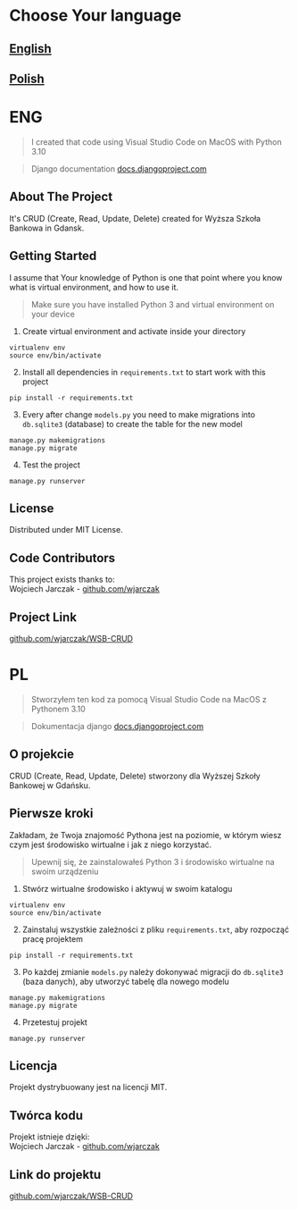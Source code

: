 # Choose Your language
## [English](#ENG)
## [Polish](#PL)

# ENG

>I created that code using Visual Studio Code on MacOS with Python 3.10

>Django documentation [docs.djangoproject.com](https://docs.djangoproject.com/en/3.2/)

## About The Project

It's CRUD (Create, Read, Update, Delete) created for Wyższa Szkoła Bankowa in Gdansk.

## Getting Started
I assume that Your knowledge of Python is one that point where you know what is virtual environment, and how to use it.
>Make sure you have installed Python 3 and virtual environment on your device
1. Create virtual environment and activate inside your directory

```
virtualenv env
source env/bin/activate
```
2. Install all dependencies in `requirements.txt` to start work with this project

```
pip install -r requirements.txt
```
3. Every after change `models.py` you need to make migrations into `db.sqlite3` (database) to create the table for the new model

```
manage.py makemigrations
manage.py migrate
```
4. Test the project

```
manage.py runserver
```


## License

Distributed under MIT License.
<!-- CONTRIBUTORS -->
## Code Contributors

This project exists thanks to:\
Wojciech Jarczak - [github.com/wjarczak](https://github.com/wjarczak)

## Project Link
[github.com/wjarczak/WSB-CRUD](https://github.com/wjarczak/WSB-CRUD)









# PL

>Stworzyłem ten kod za pomocą Visual Studio Code na MacOS z Pythonem 3.10

>Dokumentacja django [docs.djangoproject.com](https://docs.djangoproject.com/en/3.2/)

## O projekcie

CRUD (Create, Read, Update, Delete) stworzony dla Wyższej Szkoły Bankowej w Gdańsku.

## Pierwsze kroki

Zakładam, że Twoja znajomość Pythona jest na poziomie, w którym wiesz czym jest środowisko wirtualne i jak z niego korzystać.
>Upewnij się, że zainstalowałeś Python 3 i środowisko wirtualne na swoim urządzeniu
1. Stwórz wirtualne środowisko i aktywuj w swoim katalogu

```
virtualenv env
source env/bin/activate
```
2. Zainstaluj wszystkie zależności z pliku `requirements.txt`, aby rozpocząć pracę projektem

```
pip install -r requirements.txt
```
3. Po każdej zmianie `models.py` należy dokonywać migracji do `db.sqlite3` (baza danych), aby utworzyć tabelę dla nowego modelu

```
manage.py makemigrations
manage.py migrate
```
4. Przetestuj projekt

```
manage.py runserver
```

## Licencja

Projekt dystrybuowany jest na licencji MIT.

<!-- CONTRIBUTORS -->
## Twórca kodu

Projekt istnieje dzięki:\
Wojciech Jarczak - [github.com/wjarczak](https://github.com/wjarczak)

## Link do projektu
[github.com/wjarczak/WSB-CRUD](https://github.com/wjarczak/WSB-CRUD)